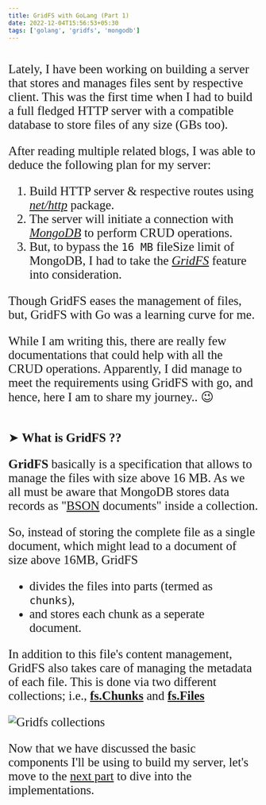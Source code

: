 ```yaml
---
title: GridFS with GoLang (Part 1)
date: 2022-12-04T15:56:53+05:30
tags: ['golang', 'gridfs', 'mongodb']
---
```


<span style="font-size:25px; font-family:'Kalam'">
<br>Lately, I have been working on building a server that stores and manages files sent by respective client. This was the first time when I had to build a full fledged HTTP server with a compatible database to store files of any size (GBs too).

After reading multiple related blogs, I was able to deduce the following plan for my server:
1. Build HTTP server & respective routes using [*net/http*](https://pkg.go.dev/net/http) package.
2. The server will initiate a connection with [*MongoDB*](https://www.mongodb.com/docs/manual/core/databases-and-collections/) to perform CRUD operations.
3. But, to bypass the `16 MB` fileSize limit of MongoDB, I had to take the [*GridFS*](https://www.mongodb.com/docs/manual/core/gridfs/) feature into consideration. 

Though GridFS eases the management of files, but, GridFS with Go was a learning curve for me. 

While I am writing this, there are really few documentations that could help with all the CRUD operations. Apparently, I did manage to meet the requirements using GridFS with go, and hence, here I am to share my journey.. 😉 
<br><br>

➤ **What is GridFS ??**

**GridFS** basically is a specification that allows to manage the files with size above 16 MB. As we all must be aware that MongoDB stores data records as "[BSON](https://www.mongodb.com/docs/manual/core/document/#std-label-bson-document-format) documents" inside a collection.

So, instead of storing the complete file as a single document, which might lead to a document of size above 16MB, GridFS 
- divides the files into parts (termed as `chunks`), 
- and stores each chunk as a seperate document.

In addition to this file's content management, GridFS also takes care of managing the metadata of each file. This is done via two different collections; i.e., [**fs.Chunks**](https://www.mongodb.com/docs/manual/core/gridfs/#the-chunks-collection) and [**fs.Files**](https://www.mongodb.com/docs/manual/core/gridfs/#the-files-collection)

<img src="/images/post/gridfs_collections.png" alt="Gridfs collections" class="center">

Now that we have discussed the basic components I'll be using to build my server, let's move to the [next part](https://apoorvajagtap.github.io/gridfs_crud_golang_part_2/) to dive into the implementations.
</span>
